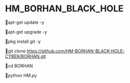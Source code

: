 # HM_BORHAN_BLACK_HOLE

🔗apt-get update -y

🔗apt-get upgrade -y

🔗pkg install git -y

🔗git clone https://github.com/HM-BORHAN-BLACK-HOLE-CYBER/BORHAN.git

🔗cd BORHAN

🔗python HM.py
